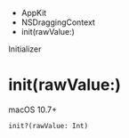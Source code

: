 

- AppKit
- NSDraggingContext
-  init(rawValue:) 

Initializer

# init(rawValue:)

macOS 10.7+

``` source
init?(rawValue: Int)
```


